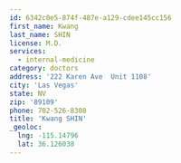 ```yaml
---
id: 6342c0e5-874f-487e-a129-cdee145cc156
first_name: Kwang
last_name: SHIN
license: M.D.
services:
  - internal-medicine
category: doctors
address: '222 Karen Ave  Unit 1108'
city: 'Las Vegas'
state: NV
zip: '89109'
phone: 702-526-8308
title: 'Kwang SHIN'
_geoloc:
  lng: -115.14796
  lat: 36.126038
---
```

